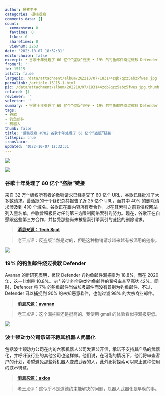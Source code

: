 ```yaml
---
author: 硬核老王
categories: 硬核观察
comments_data: []
count:
  commentnum: 0
  favtimes: 0
  likes: 0
  sharetimes: 0
  viewnum: 2263
date: '2022-10-07 18:32:31'
editorchoice: false
excerpt: • 谷歌十年处理了 60 亿个“盗版”链接 • 19% 的钓鱼邮件绕过微软 Defender • 波士顿动力公司承诺不将其机器人武器化
fromurl: ''
id: 15115
islctt: false
largepic: /data/attachment/album/202210/07/183144zqb7qzz5abz5fwes.jpg
permalink: /article-15115-1.html
pic: /data/attachment/album/202210/07/183144zqb7qzz5abz5fwes.jpg.thumb.jpg
related: []
reviewer: ''
selector: ''
summary: • 谷歌十年处理了 60 亿个“盗版”链接 • 19% 的钓鱼邮件绕过微软 Defender • 波士顿动力公司承诺不将其机器人武器化
tags:
- 谷歌
- 钓鱼邮件
- 机器人
thumb: false
title: '硬核观察 #782 谷歌十年处理了 60 亿个“盗版”链接'
titlepic: true
translator: ''
updated: '2022-10-07 18:32:31'
---
```


![](/data/attachment/album/202210/07/183144zqb7qzz5abz5fwes.jpg)


![](/data/attachment/album/202210/07/183153g4xiochjxzirhodj.jpg)


### 谷歌十年处理了 60 亿个“盗版”链接


来自 32 万个版权所有者的撤销请求已经提交了 60 亿个 URL，谷歌已经批准了大多数请求。最活跃的十个组织总共报告了近 25 亿个 URL，而其中 40% 的删除请求涉及到 400 个域名。谷歌正在跟内容所有者合作，以在其索引之前将侵权网站列入黑名单。谷歌曾积极反对任何第三方限制网络索引的努力。现在，谷歌正在自愿跟这些第三方合作，并接受那些尚未被搜索引擎索引的链接的删除请求。



> 
> **[消息来源：Tech Spot](https://www.techspot.com/news/96215-google-delisted-six-billion-alleged-pirate-links-ten.html)**
> 
> 
> 



> 
> 老王点评：反盗版当然是对的，但是这种撤销请求越来越有被滥用的迹象。
> 
> 
> 


![](/data/attachment/album/202210/07/183203zl9w03qiqu7kzlb7.jpg)


### 19% 的钓鱼邮件绕过微软 Defender


Avanan 的新研究表明，微软 Defender 的钓鱼邮件漏报率为 18.8%，而在 2020 年，这一比例是 10.8%。专门设计的金融类钓鱼邮件的漏报率甚至高达 42%。同时，Defender 将 7% 的钓鱼邮件当做垃圾邮件而没有识别为钓鱼邮件。不过，Defender 可以捕捉到 90% 的未知恶意软件，也能过滤 98% 的大宗商业邮件。



> 
> **[消息来源：avanan](https://www.avanan.com/blog/evaluating-microsoft-and-other-email-security-services)**
> 
> 
> 



> 
> 老王点评：这个漏报率还是挺高的，我使用 gmail 的体验看似乎漏报更低。
> 
> 
> 


![](/data/attachment/album/202210/07/183216mkn6r4dfm6gcenks.jpg)


### 波士顿动力公司承诺不将其机器人武器化


包括波士顿动力公司在内的六家机器人公司发表公开信，承诺不支持其产品的武器化，并呼吁该行业的其他公司也这样做。他们说，在可能的情况下，他们将审查客户的计划，希望避免那些将机器人变成武器的人，此外还将探索可以防止这种使用的技术特征。



> 
> **[消息来源：axios](https://www.axios.com/2022/10/06/boston-dynamics-pledges-weaponize-robots)**
> 
> 
> 



> 
> 老王点评：这似乎不是道德约束能解决的问题，机器人武器化是早晚的事。
> 
> 
>